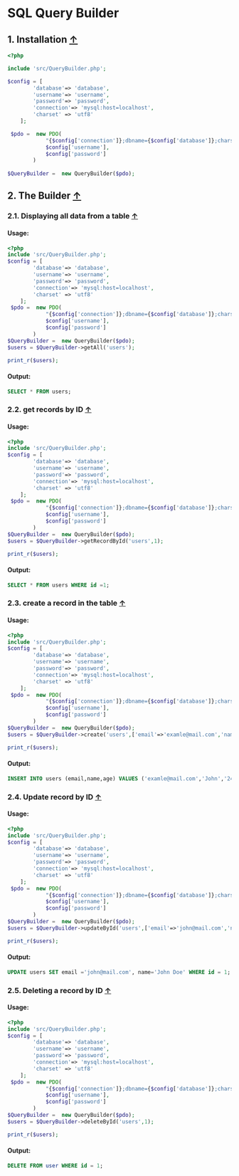 SQL Query Builder
=================
<a name="block1"></a>
## 1. Installation [↑](#index_block)

```php
<?php

include 'src/QueryBuilder.php';

$config = [
        'database'=> 'database',
        'username'=> 'username',
        'password'=> 'password',
        'connection'=> 'mysql:host=localhost',
        'charset' => 'utf8' 
    ];

 $pdo =  new PDO(
            "{$config['connection']};dbname={$config['database']};charset={$config['charset']}", 
            $config['username'], 
            $config['password']
        )
        
$QueryBuilder =  new QueryBuilder($pdo);

```
<a name="block2"></a>
## 2. The Builder [↑](#index_block)

<a name="block2.1"></a>
### 2.1. Displaying all data from a table [↑](#index_block)

#### Usage:
```php
<?php
include 'src/QueryBuilder.php';
$config = [
        'database'=> 'database',
        'username'=> 'username',
        'password'=> 'password',
        'connection'=> 'mysql:host=localhost',
        'charset' => 'utf8' 
    ];
 $pdo =  new PDO(
            "{$config['connection']};dbname={$config['database']};charset={$config['charset']}", 
            $config['username'], 
            $config['password']
        )
$QueryBuilder =  new QueryBuilder($pdo);
$users = $QueryBuilder->getAll('users');

print_r($users);
```
#### Output:
```sql
SELECT * FROM users;
```
<a name="block2.2"></a>
### 2.2. get records by ID [↑](#index_block)

#### Usage:
```php
<?php
include 'src/QueryBuilder.php';
$config = [
        'database'=> 'database',
        'username'=> 'username',
        'password'=> 'password',
        'connection'=> 'mysql:host=localhost',
        'charset' => 'utf8' 
    ];
 $pdo =  new PDO(
            "{$config['connection']};dbname={$config['database']};charset={$config['charset']}", 
            $config['username'], 
            $config['password']
        )
$QueryBuilder =  new QueryBuilder($pdo);
$users = $QueryBuilder->getRecordById('users',1);

print_r($users);
```
#### Output:
```sql
SELECT * FROM users WHERE id =1;
```

<a name="block2.3"></a>
### 2.3. create a record in the table [↑](#index_block)

#### Usage:
```php
<?php
include 'src/QueryBuilder.php';
$config = [
        'database'=> 'database',
        'username'=> 'username',
        'password'=> 'password',
        'connection'=> 'mysql:host=localhost',
        'charset' => 'utf8' 
    ];
 $pdo =  new PDO(
            "{$config['connection']};dbname={$config['database']};charset={$config['charset']}", 
            $config['username'], 
            $config['password']
        )
$QueryBuilder =  new QueryBuilder($pdo);
$users = $QueryBuilder->create('users',['email'=>'examle@mail.com','name'=>'John','age'=>24]);

print_r($users);
```
#### Output:
```sql
INSERT INTO users (email,name,age) VALUES ('examle@mail.com','John','24');
```

<a name="block2.4"></a>
### 2.4. Update record by ID [↑](#index_block)

#### Usage:
```php
<?php
include 'src/QueryBuilder.php';
$config = [
        'database'=> 'database',
        'username'=> 'username',
        'password'=> 'password',
        'connection'=> 'mysql:host=localhost',
        'charset' => 'utf8' 
    ];
 $pdo =  new PDO(
            "{$config['connection']};dbname={$config['database']};charset={$config['charset']}", 
            $config['username'], 
            $config['password']
        )
$QueryBuilder =  new QueryBuilder($pdo);
$users = $QueryBuilder->updateById('users',['email'=>'john@mail.com','name'=>'John Doe'],1);

print_r($users);
```
#### Output:
```sql
UPDATE users SET email ='john@mail.com', name='John Doe' WHERE id = 1;
```

<a name="block2.5"></a>
### 2.5. Deleting a record by ID [↑](#index_block)

#### Usage:
```php
<?php
include 'src/QueryBuilder.php';
$config = [
        'database'=> 'database',
        'username'=> 'username',
        'password'=> 'password',
        'connection'=> 'mysql:host=localhost',
        'charset' => 'utf8' 
    ];
 $pdo =  new PDO(
            "{$config['connection']};dbname={$config['database']};charset={$config['charset']}", 
            $config['username'], 
            $config['password']
        )
$QueryBuilder =  new QueryBuilder($pdo);
$users = $QueryBuilder->deleteById('users',1);

print_r($users);
```
#### Output:
```sql
DELETE FROM user WHERE id = 1;
```